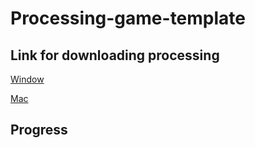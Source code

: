 # Processing-game-template

## Link for downloading processing

[Window](https://github.com/processing/processing/releases/download/processing-0270-3.5.4/processing-3.5.4-windows64.zip)

[Mac](https://github.com/processing/processing/releases/download/processing-0270-3.5.4/processing-3.5.4-macosx.zip)

## Progress

